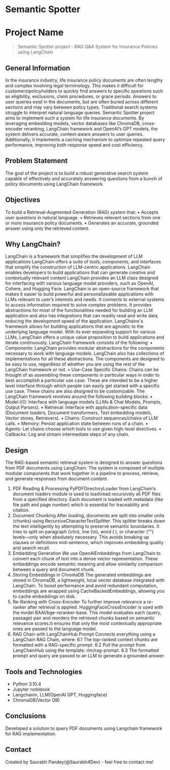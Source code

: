 # Semantic Spotter


# Project Name
> Semantic Spotter project - RAG Q&A System for Insurance Policies using LangChain 


## General Information

In the insurance industry, life insurance policy documents are often lengthy and complex involving legal terminology. This makes it difficult for customers\policyholders to quickly find answers to specific questions such as eligibility, exclusions, claim procedures, or grace periods. Answers to user queries exist in the documents, but are often buried across different sections and may vary between policy types. Traditional search systems struggle to interpret natural language queries.
Semantic Spotter project aims to implement such a system for life insurance documents. By leveraging embedding models, vector databases like ChromaDB, cross-encoder reranking, LangChain framework and OpenAI’s GPT models, the system delivers accurate, context-aware answers to user queries. Additionally, it implements a caching mechanism to optimize repeated query performance, improving both response speed and cost efficiency.

## Problem Statement
The goal of the project is to build a robust generative search system capable of effectively and accurately answering questions from a bunch of policy documents using LangChain framework.

## Objectives

To build a Retrieval-Augmented Generation (RAG) system that:
•	Accepts user questions in natural language.
•	Retrieves relevant sections from one or more insurance policy documents.
•	Generates an accurate, grounded answer using only the retrieved content.

## Why LangChain?
LangChain is a framework that simplifies the development of LLM applications LangChain offers a suite of tools, components, and interfaces that simplify the construction of LLM-centric applications. LangChain enables developers to build applications that can generate creative and contextually relevant content LangChain provides an LLM class designed for interfacing with various language model providers, such as OpenAI, Cohere, and Hugging Face.
LangChain is an open-source framework that makes it easier to build powerful and personalizeable applications with LLMs relevant to user’s interests and needs. It connects to external systems to access information required to solve complex problems. It provides abstractions for most of the functionalities needed for building an LLM application and also has integrations that can readily read and write data, reducing the development speed of the application. LangChains's framework allows for building applications that are agnostic to the underlying language model. With its ever expanding support for various LLMs, LangChain offers a unique value proposition to build applications and iterate continuously.
LangChain framework consists of the following:
•	Components: LangChain provides modular abstractions for the components necessary to work with language models. LangChain also has collections of implementations for all these abstractions. The components are designed to be easy to use, regardless of whether you are using the rest of the LangChain framework or not.
•	Use-Case Specific Chains: Chains can be thought of as assembling these components in particular ways in order to best accomplish a particular use case. These are intended to be a higher level interface through which people can easily get started with a specific use case. These chains are also designed to be customizable.
The LangChain framework revolves around the following building blocks:
•	Model I/O: Interface with language models (LLMs & Chat Models, Prompts, Output Parsers).
•	Retrieval: Interface with application-specific data (Document loaders, Document transformers, Text embedding models, Vector stores, Retrievers).
•	Chains: Construct sequences/chains of LLM calls.
•	Memory: Persist application state between runs of a chain.
•	Agents: Let chains choose which tools to use given high-level directives.
•	Callbacks: Log and stream intermediate steps of any chain.


## Design
The RAG-based semantic retrieval system is designed to answer questions from PDF documents using LangChain. The system is composed of multiple modular components that work together in a pipeline to process, retrieve, and generate responses from document content.
1.	PDF Reading & Processing
PyPDFDirectoryLoader from LangChain’s document loaders module is used to load\read recursively all PDF files from a specified directory. Each document is loaded with metadata (like file path and page number) which is essential for traceability and citation.
2.	Document Chunking
After loading, documents are split into smaller units (chunks) using RecursiveCharacterTextSplitter. This splitter breaks down the text intelligently by attempting to preserve semantic boundaries. It tries to split on paragraph (\n\n), line (\n), word ( ), or character ("") levels—only when absolutely necessary. This avoids breaking up clauses or definitions mid-sentence, which improves embedding quality and search recall.
3.	Embedding Generation
We use OpenAIEmbeddings from LangChain to convert each chunk of text into a dense vector representation. These embeddings encode semantic meaning and allow similarity comparison between a query and document chunk.
4.	Storing Embeddings in ChromaDB
The generated embeddings are stored in ChromaDB, a lightweight, local vector database integrated with LangChain. To boost performance and avoid redundant computation, embeddings are wrapped using CacheBackedEmbeddings, allowing you to cache embeddings on disk.
5.	Re-Ranking with Cross-Encoder
To further improve relevance a re-ranker after retrieval is applied. HuggingFaceCrossEncoder is used with the model BAAI/bge-reranker-base. This model evaluates each (query, passage) pair and reorders the retrieved chunks based on semantic relevance scores.It ensures that only the most contextually appropriate ones are passed to the language model.
6.	RAG Chain with LangChainHub Prompt
Connects everything using a LangChain RAG Chain, where:
6.1	The top-ranked context chunks are formatted with a RAG-specific prompt.
6.2	Pull the prompt from LangChainHub using the template: rlm/rag-prompt.
6.3	The formatted prompt and query are passed to an LLM to generate a grounded answer.

 
## Tools and Technologies
- Python 3.10.4
- Jupyter notebook
- Langchanin, LLM(OpenAI GPT, Huggingface)
- ChromaDB(Vector DB)

<!-- As the libraries versions keep on changing, it is recommended to mention the version of library used in this project -->

## Conclusions
Developed a solution to query PDF documents using Langchain framework for RAG implementation.


## Contact
Created by Saurabh Pandey(@Saurabh4Dev) - feel free to contact me!
